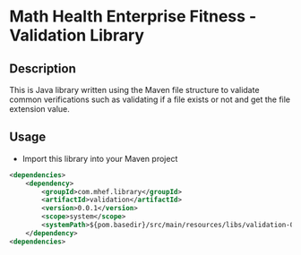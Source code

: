 # Math Health Enterprise Fitness - Validation Library

## Description

This is Java library written using the Maven file structure to validate common verifications such as validating if a file exists or not and get the file extension value.

## Usage

- Import this library into your Maven project

```xml
<dependencies>
	<dependency>
		<groupId>com.mhef.library</groupId>
		<artifactId>validation</artifactId>
		<version>0.0.1</version>
		<scope>system</scope>
		<systemPath>${pom.basedir}/src/main/resources/libs/validation-0.0.1-SNAPSHOT.jar</systemPath>
	</dependency>
<dependencies>
```